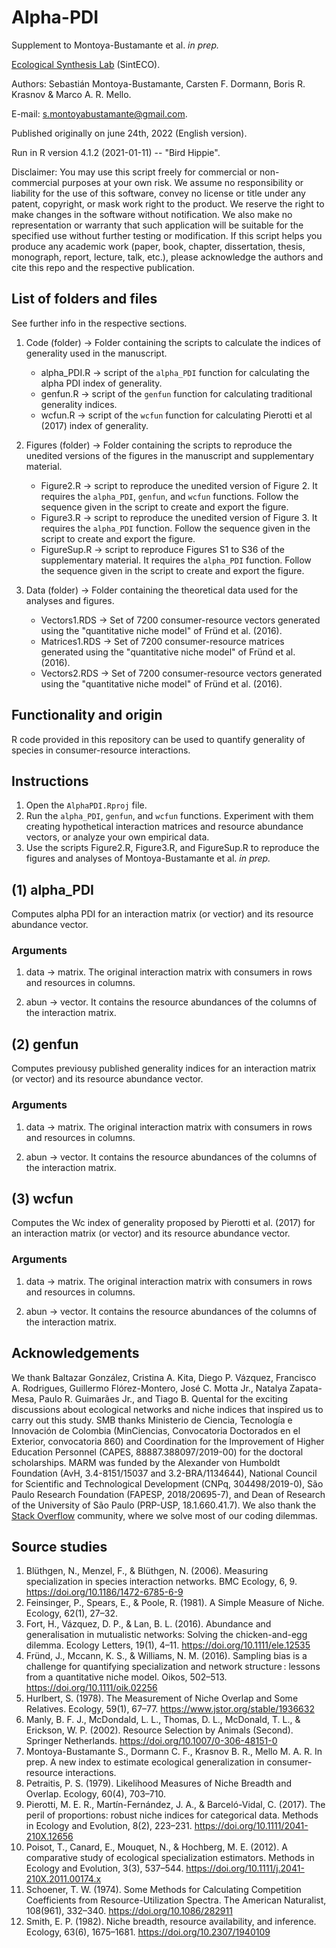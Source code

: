 # Alpha-PDI

Supplement to Montoya-Bustamante et al. *in prep.*

[Ecological Synthesis Lab](https://marcomellolab.wordpress.com) (SintECO).

Authors: Sebastián Montoya-Bustamante, Carsten F. Dormann, Boris R. Krasnov & Marco A. R. Mello.

E-mail: [s.montoyabustamante\@gmail.com](mailto:s.montoyabustamante@gmail.com).

Published originally on june 24th, 2022 (English version).

Run in R version 4.1.2 (2021-01-11) -- "Bird Hippie".

Disclaimer: You may use this script freely for commercial or non-commercial purposes at your own risk. We assume no responsibility or liability for the use of this software, convey no license or title under any patent, copyright, or mask work right to the product. We reserve the right to make changes in the software without notification. We also make no representation or warranty that such application will be suitable for the specified use without further testing or modification. If this script helps you produce any academic work (paper, book, chapter, dissertation, thesis, monograph, report, lecture, talk, etc.), please acknowledge the authors and cite this repo and the respective publication.

## List of folders and files

See further info in the respective sections.

1. Code (folder) -> Folder containing the scripts to calculate the indices of generality used in the manuscript.
   * alpha_PDI.R -> script of the `alpha_PDI` function for calculating the alpha PDI index of generality.
   * genfun.R -> script of the `genfun` function for calculating traditional generality indices.
   * wcfun.R -> script of the `wcfun` function for calculating Pierotti et al (2017) index of generality.

2. Figures (folder) -> Folder containing the scripts to reproduce the unedited versions of the figures in the manuscript and supplementary material.
   * Figure2.R -> script to reproduce the unedited version of Figure 2.  It requires the `alpha_PDI`, `genfun`, and `wcfun` functions. Follow the sequence given in the script to create and export the figure.
   * Figure3.R -> script to reproduce the unedited version of Figure 3.  It requires the `alpha_PDI` function. Follow the sequence given in the script to create and export the figure.
   * FigureSup.R -> script to reproduce Figures S1 to S36 of the supplementary material.  It requires the `alpha_PDI` function. Follow the sequence given in the script to create and export the figure.
   
3. Data (folder) -> Folder containing the theoretical data used for the analyses and figures.
   * Vectors1.RDS -> Set of 7200 consumer-resource vectors generated using the "quantitative niche model" of Fründ et al. (2016).
   * Matrices1.RDS -> Set of 7200 consumer-resource matrices generated using the "quantitative niche model" of Fründ et al. (2016).
   * Vectors2.RDS -> Set of 7200 consumer-resource vectors generated using the "quantitative niche model" of Fründ et al. (2016).

## Functionality and origin

R code provided in this repository can be used to quantify generality of species in consumer-resource interactions.

## Instructions

1.  Open the `AlphaPDI.Rproj` file.
2.  Run the `alpha_PDI`, `genfun`, and `wcfun` functions. Experiment with them creating hypothetical interaction matrices and resource abundance vectors, or analyze your own empirical data.
3.  Use the scripts Figure2.R, Figure3.R, and FigureSup.R to reproduce the figures and analyses of Montoya-Bustamante et al. *in prep.*

## (1) alpha_PDI

Computes alpha PDI for an interaction matrix (or vectior) and its resource abundance vector.

### Arguments

1.  data -> matrix. The original interaction matrix with consumers in rows and resources in columns.

2.  abun -> vector. It contains the resource abundances of the columns of the interaction matrix.

## (2) genfun

Computes previousy published generality indices for an interaction matrix (or vector) and its resource abundance vector.

### Arguments

1.  data -> matrix. The original interaction matrix with consumers in rows and resources in columns.

2.  abun -> vector. It contains the resource abundances of the columns of the interaction matrix.

## (3) wcfun

Computes the Wc index of generality proposed by Pierotti et al. (2017) for an interaction matrix (or vector) and its resource abundance vector.

### Arguments

1.  data -> matrix. The original interaction matrix with consumers in rows and resources in columns.

2.  abun -> vector. It contains the resource abundances of the columns of the interaction matrix.

## Acknowledgements

We thank Baltazar González, Cristina A. Kita, Diego P. Vázquez, Francisco A. Rodrigues, Guillermo Flórez-Montero, José C. Motta Jr., Natalya Zapata-Mesa, Paulo R. Guimarães Jr., and Tiago B. Quental for the exciting discussions about ecological networks and niche indices that inspired us to carry out this study. SMB thanks Ministerio de Ciencia, Tecnología e Innovación de Colombia (MinCiencias, Convocatoria Doctorados en el Exterior, convocatoria 860) and Coordination for the Improvement of Higher Education Personnel (CAPES, 88887.388097/2019-00) for the doctoral scholarships. MARM was funded by the Alexander von Humboldt Foundation (AvH, 3.4-8151/15037 and 3.2-BRA/1134644), National Council for Scientific and Technological Development (CNPq, 304498/2019-0), São Paulo Research Foundation (FAPESP, 2018/20695-7), and Dean of Research of the University of São Paulo (PRP-USP, 18.1.660.41.7). We also thank the [Stack Overflow](https://stackoverflow.com) community, where we solve most of our coding dilemmas.

## Source studies

1.  Blüthgen, N., Menzel, F., & Blüthgen, N. (2006). Measuring specialization in species interaction networks. BMC Ecology, 6, 9. <https://doi.org/10.1186/1472-6785-6-9>
2.  Feinsinger, P., Spears, E., & Poole, R. (1981). A Simple Measure of Niche. Ecology, 62(1), 27–32.
3.  Fort, H., Vázquez, D. P., & Lan, B. L. (2016). Abundance and generalisation in mutualistic networks: Solving the chicken-and-egg dilemma. Ecology Letters, 19(1), 4–11. <https://doi.org/10.1111/ele.12535>
4.  Fründ, J., Mccann, K. S., & Williams, N. M. (2016). Sampling bias is a challenge for quantifying specialization and network structure : lessons from a quantitative niche model. Oikos, 502–513. <https://doi.org/10.1111/oik.02256>
5.  Hurlbert, S. (1978). The Measurement of Niche Overlap and Some Relatives. Ecology, 59(1), 67–77. <https://www.jstor.org/stable/1936632>
6.  Manly, B. F. J., McDondald, L. L., Thomas, D. L., McDonald, T. L., & Erickson, W. P. (2002). Resource Selection by Animals (Second). Springer Netherlands. <https://doi.org/10.1007/0-306-48151-0>
7.  Montoya-Bustamante S., Dormann C. F., Krasnov B. R., Mello M. A. R. In prep. A new index to estimate ecological generalization in consumer-resource interactions.
8.  Petraitis, P. S. (1979). Likelihood Measures of Niche Breadth and Overlap. Ecology, 60(4), 703–710.
9.  Pierotti, M. E. R., Martín-Fernández, J. A., & Barceló-Vidal, C. (2017). The peril of proportions: robust niche indices for categorical data. Methods in Ecology and Evolution, 8(2), 223–231. <https://doi.org/10.1111/2041-210X.12656>
10. Poisot, T., Canard, E., Mouquet, N., & Hochberg, M. E. (2012). A comparative study of ecological specialization estimators. Methods in Ecology and Evolution, 3(3), 537–544. <https://doi.org/10.1111/j.2041-210X.2011.00174.x>
11. Schoener, T. W. (1974). Some Methods for Calculating Competition Coefficients from Resource-Utilization Spectra. The American Naturalist, 108(961), 332–340. <https://doi.org/10.1086/282911>
12. Smith, E. P. (1982). Niche breadth, resource availability, and inference. Ecology, 63(6), 1675–1681. <https://doi.org/10.2307/1940109>
